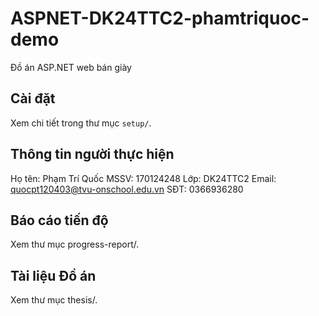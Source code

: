 # ASPNET-DK24TTC2-phamtriquoc-demo
Đồ án ASP.NET web bán giày
## Cài đặt
Xem chi tiết trong thư mục `setup/`.
## Thông tin người thực hiện
Họ tên: Phạm Trí Quốc
MSSV: 170124248
Lớp: DK24TTC2
Email: quocpt120403@tvu-onschool.edu.vn
SĐT: 0366936280
## Báo cáo tiến độ
Xem thư mục progress-report/.
## Tài liệu Đồ án
Xem thư mục thesis/.
